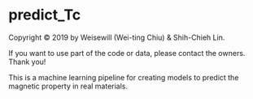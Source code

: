 # predict_Tc
Copyright © 2019 by Weisewill (Wei-ting Chiu) & Shih-Chieh Lin. <br />

If you want to use part of the code or data, please contact the owners. Thank you!

This is a machine learning pipeline for creating models to predict the magnetic property in real materials.
